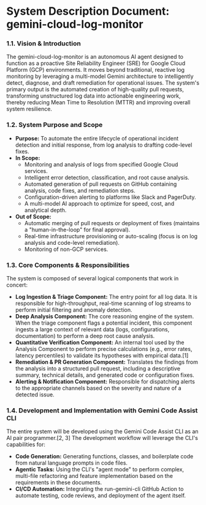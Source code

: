 

# **System Description Document: gemini-cloud-log-monitor**

### **1.1. Vision & Introduction**

The gemini-cloud-log-monitor is an autonomous AI agent designed to function as a proactive Site Reliability Engineer (SRE) for Google Cloud Platform (GCP) environments. It moves beyond traditional, reactive log monitoring by leveraging a multi-model Gemini architecture to intelligently detect, diagnose, and draft remediation for operational issues. The system's primary output is the automated creation of high-quality pull requests, transforming unstructured log data into actionable engineering work, thereby reducing Mean Time to Resolution (MTTR) and improving overall system resilience.

### **1.2. System Purpose and Scope**

* **Purpose:** To automate the entire lifecycle of operational incident detection and initial response, from log analysis to drafting code-level fixes.  
* **In Scope:**  
  * Monitoring and analysis of logs from specified Google Cloud services.  
  * Intelligent error detection, classification, and root cause analysis.  
  * Automated generation of pull requests on GitHub containing analysis, code fixes, and remediation steps.  
  * Configuration-driven alerting to platforms like Slack and PagerDuty.  
  * A multi-model AI approach to optimize for speed, cost, and analytical depth.  
* **Out of Scope:**  
  * Automatic merging of pull requests or deployment of fixes (maintains a "human-in-the-loop" for final approval).  
  * Real-time infrastructure provisioning or auto-scaling (focus is on log analysis and code-level remediation).  
  * Monitoring of non-GCP services.

### **1.3. Core Components & Responsibilities**

The system is composed of several logical components that work in concert:

* **Log Ingestion & Triage Component:** The entry point for all log data. It is responsible for high-throughput, real-time scanning of log streams to perform initial filtering and anomaly detection.  
* **Deep Analysis Component:** The core reasoning engine of the system. When the triage component flags a potential incident, this component ingests a large context of relevant data (logs, configurations, documentation) to perform a deep root cause analysis.  
* **Quantitative Verification Component:** An internal tool used by the Analysis Component to perform precise calculations (e.g., error rates, latency percentiles) to validate its hypotheses with empirical data.\[1\]  
* **Remediation & PR Generation Component:** Translates the findings from the analysis into a structured pull request, including a descriptive summary, technical details, and generated code or configuration fixes.  
* **Alerting & Notification Component:** Responsible for dispatching alerts to the appropriate channels based on the severity and nature of a detected issue.

### **1.4. Development and Implementation with Gemini Code Assist CLI**

The entire system will be developed using the Gemini Code Assist CLI as an AI pair programmer.\[2, 3\] The development workflow will leverage the CLI's capabilities for:

* **Code Generation:** Generating functions, classes, and boilerplate code from natural language prompts in code files.  
* **Agentic Tasks:** Using the CLI's "agent mode" to perform complex, multi-file refactoring and feature implementation based on the requirements in these documents.  
* **CI/CD Automation:** Integrating the run-gemini-cli GitHub Action to automate testing, code reviews, and deployment of the agent itself.